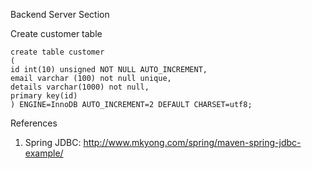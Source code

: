 Backend Server Section

Create customer table

```
create table customer 
(
id int(10) unsigned NOT NULL AUTO_INCREMENT,
email varchar (100) not null unique,
details varchar(1000) not null,
primary key(id)
) ENGINE=InnoDB AUTO_INCREMENT=2 DEFAULT CHARSET=utf8;
```

References
1. Spring JDBC: http://www.mkyong.com/spring/maven-spring-jdbc-example/


